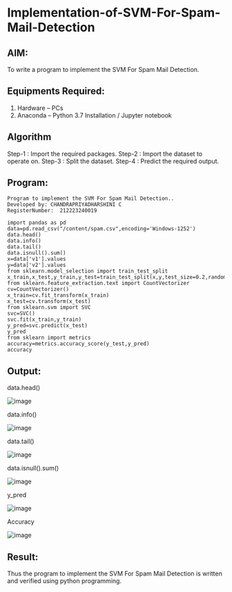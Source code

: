 # Implementation-of-SVM-For-Spam-Mail-Detection

## AIM:
To write a program to implement the SVM For Spam Mail Detection.

## Equipments Required:
1. Hardware – PCs
2. Anaconda – Python 3.7 Installation / Jupyter notebook

## Algorithm
Step-1 : Import the required packages.
Step-2 : Import the dataset to operate on.
Step-3 : Split the dataset.
Step-4 : Predict the required output. 

## Program:
```
Program to implement the SVM For Spam Mail Detection..
Developed by: CHANDRAPRIYADHARSHINI C
RegisterNumber:  212223240019

import pandas as pd
data=pd.read_csv("/content/spam.csv",encoding='Windows-1252')
data.head()
data.info()
data.tail()
data.isnull().sum()
x=data['v1'].values
y=data['v2'].values
from sklearn.model_selection import train_test_split
x_train,x_test,y_train,y_test=train_test_split(x,y,test_size=0.2,random_state=0)
from sklearn.feature_extraction.text import CountVectorizer
cv=CountVectorizer()
x_train=cv.fit_transform(x_train)
x_test=cv.transform(x_test)
from sklearn.svm import SVC
svc=SVC()
svc.fit(x_train,y_train)
y_pred=svc.predict(x_test)
y_pred
from sklearn import metrics
accuracy=metrics.accuracy_score(y_test,y_pred)
accuracy
```

## Output:

data.head()

![image](https://github.com/Bosevennila/Implementation-of-SVM-For-Spam-Mail-Detection/assets/144870486/1bb3899c-3dd8-4bb7-a7d2-cd264fb7953a)

data.info()

![image](https://github.com/Bosevennila/Implementation-of-SVM-For-Spam-Mail-Detection/assets/144870486/aff70fd5-c06a-4dfe-ae72-97b7c583dbc3)

data.tail()

![image](https://github.com/Bosevennila/Implementation-of-SVM-For-Spam-Mail-Detection/assets/144870486/8185c7cb-53a4-4d50-a3c5-dbcea6a5faf3)

data.isnull().sum()

![image](https://github.com/Bosevennila/Implementation-of-SVM-For-Spam-Mail-Detection/assets/144870486/45fb4e71-7231-4a3c-ac41-6f91095c2392)

y_pred

![image](https://github.com/Bosevennila/Implementation-of-SVM-For-Spam-Mail-Detection/assets/144870486/bfa86388-0e87-4c56-8a66-ecbc5f67b56e)

Accuracy

![image](https://github.com/Bosevennila/Implementation-of-SVM-For-Spam-Mail-Detection/assets/144870486/45bca7f0-571d-4a3c-8f1b-ab8897f287f1)


## Result:

Thus the program to implement the SVM For Spam Mail Detection is written and verified using python programming.
